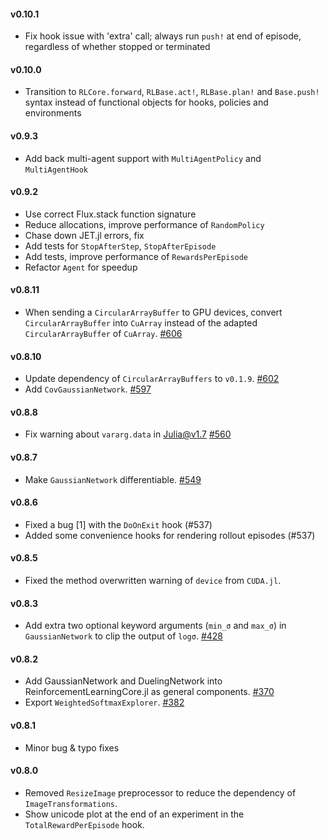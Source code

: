 #### v0.10.1

- Fix hook issue with 'extra' call; always run `push!` at end of episode, regardless of whether stopped or terminated

#### v0.10.0

- Transition to `RLCore.forward`, `RLBase.act!`, `RLBase.plan!` and `Base.push!` syntax instead of functional objects for hooks, policies and environments

#### v0.9.3

- Add back multi-agent support with `MultiAgentPolicy` and `MultiAgentHook`

#### v0.9.2

- Use correct Flux.stack function signature
- Reduce allocations, improve performance of `RandomPolicy`
- Chase down JET.jl errors, fix
- Add tests for `StopAfterStep`, `StopAfterEpisode`
- Add tests, improve performance of `RewardsPerEpisode`
- Refactor `Agent` for speedup

#### v0.8.11

- When sending a `CircularArrayBuffer` to GPU devices, convert `CircularArrayBuffer` into `CuArray` instead of the adapted `CircularArrayBuffer` of `CuArray`. [#606](https://github.com/JuliaReinforcementLearning/ReinforcementLearning.jl/pull/606)

#### v0.8.10

- Update dependency of `CircularArrayBuffers` to `v0.1.9`. [#602](https://github.com/JuliaReinforcementLearning/ReinforcementLearning.jl/pull/602)
- Add `CovGaussianNetwork`. [#597](https://github.com/JuliaReinforcementLearning/ReinforcementLearning.jl/pull/597)
#### v0.8.8

- Fix warning about `vararg.data` in Julia@v1.7 [#560](https://github.com/JuliaReinforcementLearning/ReinforcementLearning.jl/pull/560)

#### v0.8.7

- Make `GaussianNetwork` differentiable. [#549](https://github.com/JuliaReinforcementLearning/ReinforcementLearning.jl/pull/549)

#### v0.8.6

- Fixed a bug [1] with the `DoOnExit` hook (#537)
- Added some convenience hooks for rendering rollout episodes (#537)

#### v0.8.5

- Fixed the method overwritten warning of `device` from `CUDA.jl`.

#### v0.8.3

- Add extra two optional keyword arguments (`min_σ` and `max_σ`) in
  `GaussianNetwork` to clip the output of `logσ`. [#428](https://github.com/JuliaReinforcementLearning/ReinforcementLearning.jl/pull/428)

#### v0.8.2

- Add GaussianNetwork and DuelingNetwork into ReinforcementLearningCore.jl as general components. [#370](https://github.com/JuliaReinforcementLearning/ReinforcementLearning.jl/pull/370)
- Export `WeightedSoftmaxExplorer`.
  [#382](https://github.com/JuliaReinforcementLearning/ReinforcementLearning.jl/pull/382)

#### v0.8.1

- Minor bug & typo fixes

#### v0.8.0

- Removed `ResizeImage` preprocessor to reduce the dependency of `ImageTransformations`. 
- Show unicode plot at the end of an experiment in the `TotalRewardPerEpisode` hook.
